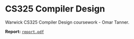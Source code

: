 # CS325 Compiler Design

Warwick CS325 Compiler Design coursework - Omar Tanner.

**Report:** [`report.pdf`](report.pdf)
